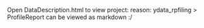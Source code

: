 Open DataDescription.html to view project:
    reason: ydata_rpfiling > ProfileReport can be viewed as markdown :/
